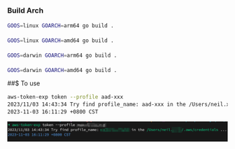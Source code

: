 ### Build Arch 
```bash
GOOS=linux GOARCH=arm64 go build .

GOOS=linux GOARCH=amd64 go build .

GOOS=darwin GOARCH=arm64 go build .

GOOS=darwin GOARCH=amd64 go build .
```

##$ To use 
```bash
aws-token-exp token --profile aad-xxx
2023/11/03 14:43:34 Try find profile_name: aad-xxx in the /Users/neil.xxx/.aws/credentials ...
2023-11-03 16:11:29 +0800 CST

```
![](./docs/1.png)